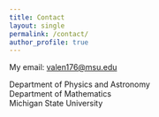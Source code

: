 ```yaml
---
title: Contact
layout: single
permalink: /contact/
author_profile: true
---
```


My email: [valen176@msu.edu](mailto:valen176@msu.edu)

Department of Physics and Astronomy<br>
Department of Mathematics<br>
Michigan State University<br>

